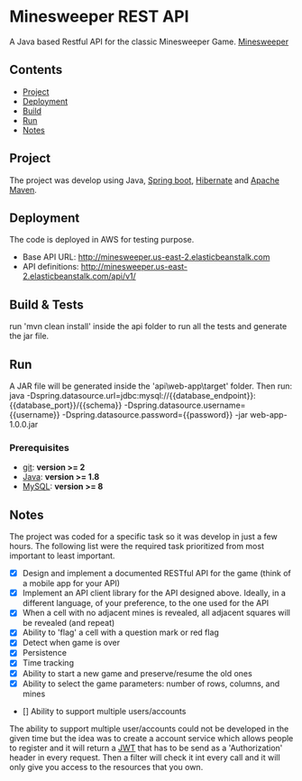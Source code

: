 # Minesweeper REST API

A Java based Restful API for the classic Minesweeper Game. [Minesweeper](https://en.wikipedia.org/wiki/Minesweeper_(video_game))

## Contents
- [Project](#project)
- [Deployment](#Deployment)
- [Build](#build)
- [Run](#Run)
- [Notes](#Notes)

## Project
The project was develop using Java, [Spring boot](https://spring.io/projects), [Hibernate](http://hibernate.org/orm) and [Apache Maven](https://maven.apache.org).

## Deployment
The code is deployed in AWS for testing purpose. 
- Base API URL: http://minesweeper.us-east-2.elasticbeanstalk.com
- API definitions: http://minesweeper.us-east-2.elasticbeanstalk.com/api/v1/
 
## Build & Tests
run 'mvn clean install' inside the api folder to run all the tests and generate the jar file.

## Run
A JAR file will be generated inside the 'api\web-app\target' folder. Then run:
java -Dspring.datasource.url=jdbc:mysql://{{database_endpoint}}:{{database_port}}/{{schema}} -Dspring.datasource.username={{username}} -Dspring.datasource.password={{password}} -jar web-app-1.0.0.jar

### Prerequisites
 - [git](https://git-scm.com/downloads): **version >= 2** 
-  [Java](https://www.oracle.com/technetwork/es/java/javase/downloads/index.html): **version >= 1.8** 
-  [MySQL](https://www.mysql.com/): **version >= 8**

## Notes

The project was coded for a specific task so it was develop in just a few hours. The following list were the required task prioritized from most important to least important.

* [x] Design and implement  a documented RESTful API for the game (think of a mobile app for your API)
* [x] Implement an API client library for the API designed above. Ideally, in a different language, of your preference, to the one used for the API
* [x] When a cell with no adjacent mines is revealed, all adjacent squares will be revealed (and repeat)
* [x] Ability to 'flag' a cell with a question mark or red flag
* [x] Detect when game is over
* [x] Persistence
* [x] Time tracking
* [x] Ability to start a new game and preserve/resume the old ones
* [x] Ability to select the game parameters: number of rows, columns, and mines
* [] Ability to support multiple users/accounts

The ability to support multiple user/accounts could not be developed in the given time but the idea was to create a account service which allows people to register and it will return a [JWT](https://jwt.io) that has to be send as a 'Authorization' header in every request. Then a filter will check it int every call and it will only give you access to the resources that you own.
